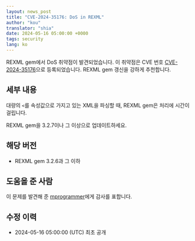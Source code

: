 ```yaml
---
layout: news_post
title: "CVE-2024-35176: DoS in REXML"
author: "kou"
translator: "shia"
date: 2024-05-16 05:00:00 +0000
tags: security
lang: ko
---
```


REXML gem에서 DoS 취약점이 발견되었습니다. 이 취약점은 CVE 번호 [CVE-2024-35176](https://www.cve.org/CVERecord?id=CVE-2024-35176)으로 등록되었습니다. REXML gem 갱신을 강하게 추천합니다.

## 세부 내용

대량의 `<`를 속성값으로 가지고 있는 XML을 파싱할 때, REXML gem은 처리에 시간이 걸립니다.

REXML gem을 3.2.7이나 그 이상으로 업데이트하세요.

## 해당 버전

* REXML gem 3.2.6과 그 이하

## 도움을 준 사람

이 문제를 발견해 준 [mprogrammer](https://hackerone.com/mprogrammer)에게 감사를 표합니다.

## 수정 이력

* 2024-05-16 05:00:00 (UTC) 최초 공개
